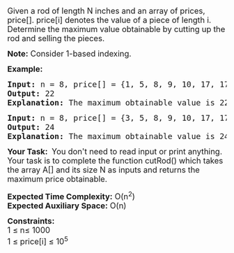 <div class="problems_problem_content__Xm_eO"><p><span style="font-size: 18px;">Given a rod of length N inches and an array of prices, price[]. price[i] denotes the value of a piece of length i. Determine the maximum value obtainable by cutting up the rod and selling the pieces.</span></p>
<p><span style="font-size: 18px;"><strong>Note:</strong> Consider 1-based indexing.</span></p>
<p><strong><span style="font-size: 18px;">Example:</span></strong></p>
<pre><span style="font-size: 18px;"><strong>Input:</strong> </span><span style="font-size: 18px;">n = 8, </span><span style="font-size: 18px;">price[] = {1, 5, 8, 9, 10, 17, 17, 20}</span><br><span style="font-size: 18px;"><strong>Output:</strong> </span><span style="font-size: 18px;">22</span><br><span style="font-size: 18px;"><strong>Explanation:</strong> </span><span style="font-size: 18px;">The maximum obtainable value is 22 by </span><span style="font-size: 18px;">cutting in two pieces of lengths 2 and&nbsp;</span><span style="font-size: 18px;">6, i.e., 5+17=22.</span></pre>
<pre><span style="font-size: 18px;"><strong>Input: </strong></span><span style="font-size: 18px;">n = 8, </span><span style="font-size: 18px;">price[] = {3, 5, 8, 9, 10, 17, 17, 20}</span><br><span style="font-size: 18px;"><strong>Output: </strong>24</span><br><span style="font-size: 18px;"><strong>Explanation:&nbsp;</strong></span><span style="font-size: 18px;">The maximum obtainable value is&nbsp;</span><span style="font-size: 18px;">24 by cutting the rod into 8 pieces&nbsp;</span><span style="font-size: 18px;">of length 1, i.e, 8*price[1]= 8*3 = 24.</span></pre>
<p><span style="font-size: 18px;"><strong>Your Task:&nbsp;</strong> </span><span style="font-size: 18px;">You don't need to read input or print anything. Your task is to complete the function cutRod() which takes the array A[] and its size N as inputs and returns the maximum price obtainable.</span></p>
<p><span style="font-size: 18px;"><strong>Expected Time Complexity:</strong> O(n<sup>2</sup>)<br></span><span style="font-size: 18px;"><strong>Expected Auxiliary Space:</strong> O(n)</span></p>
<p><span style="font-size: 18px;"><strong>Constraints:</strong><br></span><span style="font-size: 18px;">1 ≤ n≤ 1000<br></span><span style="font-size: 18px;">1 ≤ price[i] ≤ 10<sup>5</sup></span></p></div>

